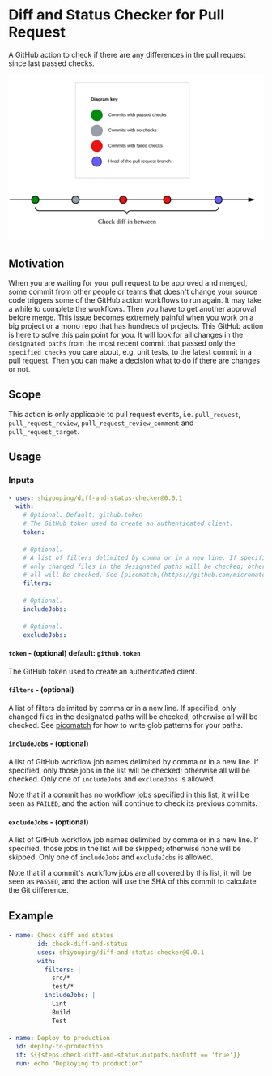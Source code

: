 # Diff and Status Checker for Pull Request

A GitHub action to check if there are any differences in the pull request since last passed checks.

![How it works](./diagram.svg)

## Motivation

When you are waiting for your pull request to be approved and merged, some commit from other people or teams that doesn't change your source code triggers some of the GitHub action workflows to run again. It may take a while to complete the workflows. Then you have to get another approval before merge. This issue becomes extremely painful when you work on a big project or a mono repo that has hundreds of projects. This GitHub action is here to solve this pain point for you. It will look for all changes in the `designated paths` from the most recent commit that passed only the `specified checks` you care about, e.g. unit tests, to the latest commit in a pull request. Then you can make a decision what to do if there are changes or not.

## Scope

This action is only applicable to pull request events, i.e. `pull_request`, `pull_request_review`, `pull_request_review_comment` and `pull_request_target`.

## Usage

### Inputs

```yaml
- uses: shiyouping/diff-and-status-checker@0.0.1
  with:
    # Optional. Default: github.token
    # The GitHub token used to create an authenticated client.
    token:

    # Optional.
    # A list of filters delimited by comma or in a new line. If specified,
    # only changed files in the designated paths will be checked; otherwise
    # all will be checked. See [picomatch](https://github.com/micromatch/picomatch) for how to write glob patterns for your paths.
    filters:

    # Optional.
    includeJobs:

    # Optional.
    excludeJobs:
```




#### `token` - (optional) default: `github.token`

The GitHub token used to create an authenticated client.

#### `filters` - (optional)

A list of filters delimited by comma or in a new line. If specified, only changed files in the designated paths will be checked; otherwise all will be checked. See [picomatch](https://github.com/micromatch/picomatch) for how to write glob patterns for your paths.

#### `includeJobs` - (optional)

A list of GitHub workflow job names delimited by comma or in a new line. If specified, only those jobs in the list will be checked; otherwise all will be checked. Only one of `includeJobs` and `excludeJobs` is allowed.

Note that if a commit has no workflow jobs specified in this list, it will be seen as `FAILED`, and the action will continue to check its previous commits.

#### `excludeJobs` - (optional)

A list of GitHub workflow job names delimited by comma or in a new line. If specified, those jobs in the list will be skipped; otherwise none will be skipped. Only one of `includeJobs` and `excludeJobs` is allowed.

Note that if a commit's workflow jobs are all covered by this list, it will be seen as `PASSED`, and the action will use the SHA of this commit to calculate the Git difference.


## Example

```yaml
- name: Check diff and status
        id: check-diff-and-status
        uses: shiyouping/diff-and-status-checker@0.0.1
        with:
          filters: |
            src/*
            test/*
          includeJobs: |
            Lint
            Build
            Test

- name: Deploy to production
  id: deploy-to-production
  if: ${{steps.check-diff-and-status.outputs.hasDiff == 'true'}}
  run: echo "Deploying to production"
```


